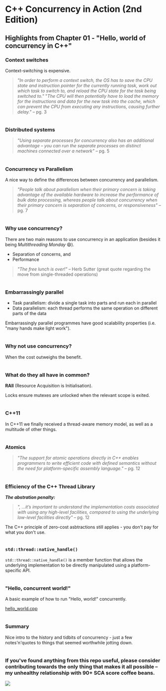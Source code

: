 # C++ Concurrency in Action (2nd Edition)

## Highlights from Chapter 01 - "Hello, world of concurrency in C++"

### Context switches
Context-switching is expensive.
> _"In order to perform a context switch, the OS has to save the CPU state and instruction pointer for the currently running task, work out which task to switch to, and reload the CPU state for the task being switched to."_
> "_The CPU will then potentially have to load the memory for the instructions and data for the new task into the cache, which can prevent the CPU from executing any instructions, causing further delay."_ – pg. 3

#
### Distributed systems
> _"Using separate processes for concurrency also has an additional advantage – you can run the separate processes on distinct machines connected over a network"_ – pg. 5

#
### Concurrency vs Parallelism
A nice way to define the differences between concurrency and parallelism.
> _"People talk about parallelism when their primary concern is taking advantage of the available hardware to increase the performance of bulk data processing, whereas people talk about concurrency when their primary concern is separation of concerns, or responsiveness"_ – pg. 7

#
### Why use concurrency?
There are two main reasons to use concurrency in an application (besides it being _Multithreading Monday_ 😄).
* Separation of concerns, and
* Performance

> _"The free lunch is over!"_ – Herb Sutter (great quote regarding the move from single-threaded operations)

#
### Embarrassingly parallel
* Task parallelism: divide a single task into parts and run each in parallel
* Data parallelism: each thread performs the same operation on different parts of the data

Embarrassingly parallel programmes have good scalability properties (i.e. "many hands make light work").

#
### Why not use concurrency?
When the cost outweighs the benefit.

#
### What do they all have in common?
__RAII__ (Resource Acquisition is Initialisation).

Locks ensure mutexes are unlocked when the relevant scope is exited.

#
### C++11
In C++11 we finally received a thread-aware memory model, as well as a multitude of other things.

#
### Atomics
> _"The support for atomic operations directly in C++ enables programmers to write efficient code with defined semantics without the need for platform-specific assembly language."_ – pg. 12

#
### Efficiency of the C++ Thread Library
__*The abstration penalty:*__
> _", ...it’s important to understand the implementation costs associated with using any high-level facilities, compared to using the underlying low-level facilities directly"_ – pg. 12

The C++ principle of zero-cost asbtractions still applies - you don't pay for what you don't use.

#
### `std::thread::native_handle()`
`std::thread::native_handle()` is a member function that allows the underlying implementation to be directly manipulated using a platform-specific API.

#
### "Hello, concurrent world!"
A basic example of how to run "Hello, world!" concurrently.

[hello_world.cpp](hello_world.cpp)

#
### Summary
Nice intro to the history and tidbits of concurrency - just a few notes'n'quotes to things that seemed worthwhile jotting down.
#
### If you've found anything from this repo useful, please consider contributing towards the only thing that makes it all possible – my unhealthy relationship with 90+ SCA score coffee beans.

<a href="https://www.buymeacoffee.com/ITHelpDec"><img src="https://img.buymeacoffee.com/button-api/?text=Buy me a coffee&emoji=&slug=ITHelpDec&button_colour=FFDD00&font_colour=000000&font_family=Cookie&outline_colour=000000&coffee_colour=ffffff" /></a>
